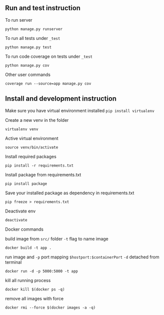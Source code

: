 ## Run and test instruction
To run server
```
python manage.py runserver
```

To run all tests under `_test`
```
python manage.py test
```

To run code coverage on tests under `_test`
```
python manage.py cov
```

Other user commands
```
coverage run --source=app manage.py cov
```

## Install and development instruction

Make sure you have virtual environment installed
`pip install virtualenv`

Create a new venv in the folder
```
virtualenv venv
```

Active virtual environment
```
source venv/bin/activate
```

Install required packages
```
pip install -r requirements.txt
```

Install package from requirements.txt
```
pip install package
```

Save your installed package as dependency in requirements.txt
```
pip freeze > requirements.txt
```

Deactivate env
```
deactivate
```

Docker commands

build image from `src/` folder `-t` flag to name image
```
docker build -t app .
```

run image and `-p` port mapping `$hostport:$containerPort` `-d` detached from terminal
```
docker run -d -p 5000:5000 -t app
```

kill all running process
```
docker kill $(docker ps -q)
```

remove all images with force
```
docker rmi --force $(docker images -a -q)
```
